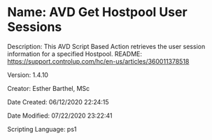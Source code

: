﻿# Name: AVD Get Hostpool User Sessions

Description: This AVD Script Based Action retrieves the user session information for a specified Hostpool.
README: https://support.controlup.com/hc/en-us/articles/360011378518

Version: 1.4.10

Creator: Esther Barthel, MSc

Date Created: 06/12/2020 22:24:15

Date Modified: 07/22/2020 23:22:41

Scripting Language: ps1

